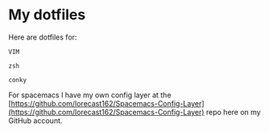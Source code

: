 # My dotfiles

Here are dotfiles for:

`VIM`

`zsh`

`conky`

For spacemacs I have my own config layer at the [https://github.com/lorecast162/Spacemacs-Config-Layer](https://github.com/lorecast162/Spacemacs-Config-Layer) repo here on my GitHub account.
